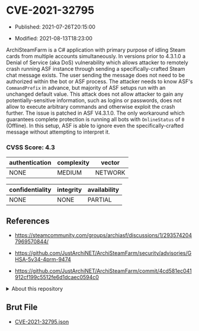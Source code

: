 # CVE-2021-32795

- Published: 2021-07-26T20:15:00

- Modified: 2021-08-13T18:23:00

ArchiSteamFarm is a C# application with primary purpose of idling Steam cards from multiple accounts simultaneously. In versions prior to 4.3.1.0 a Denial of Service (aka DoS) vulnerability which allows attacker to remotely crash running ASF instance through sending a specifically-crafted Steam chat message exists. The user sending the message does not need to be authorized within the bot or ASF process. The attacker needs to know ASF's `CommandPrefix` in advance, but majority of ASF setups run with an unchanged default value. This attack does not allow attacker to gain any potentially-sensitive information, such as logins or passwords, does not allow to execute arbitrary commands and otherwise exploit the crash further. The issue is patched in ASF V4.3.1.0. The only workaround which guarantees complete protection is running all bots with `OnlineStatus` of `0` (Offline). In this setup, ASF is able to ignore even the specifically-crafted message without attempting to interpret it.

### CVSS Score: **4.3**

| authentication | complexity | vector |
| --- | --- | --- |
| NONE | MEDIUM | NETWORK |

| confidentiality | integrity | availability |
| --- | --- | --- |
| NONE | NONE | PARTIAL |

## References

* https://steamcommunity.com/groups/archiasf/discussions/1/2935742047969570844/

* https://github.com/JustArchiNET/ArchiSteamFarm/security/advisories/GHSA-5v34-4prm-9474

* https://github.com/JustArchiNET/ArchiSteamFarm/commit/4cd581ec041912cf199c5512fe6d1dcaec0594c0

<details>
<summary>About this repository</summary> 

  This repository is part of the project [Live Hack CVE](https://github.com/Live-Hack-CVE). Main website can be found [www.live-hack.org](https://www.live-hack.org) 
  
  Made by [Sn0wAlice](https://github.com/Sn0wAlice) for the people that care about security and need to have a feed of the latest CVEs. Hope you enjoy it, don't forget to star the repo and follow me on [Twitter](https://twitter.com/Sn0wAlice) and [Github](https://github.com/Sn0wAlice). And that is my [personnal website](https://www.alice-snow.me/)

  - [Home Page](https://github.com/Live-Hack-CVE)
  - [Framework](https://github.com/Live-Hack-CVE/cve-framework)
  - [CVE database](https://github.com/Live-Hack-CVE/full_database)
  - [Changelog](https://github.com/Live-Hack-CVE/Changelog)
</details>

## Brut File

* [CVE-2021-32795.json](https://raw.githubusercontent.com/Live-Hack-CVE/full_database/main/cves/2021/CVE-2021-32795.json)

